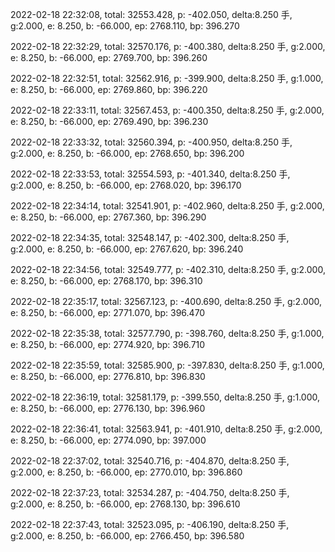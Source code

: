 2022-02-18 22:32:08, total: 32553.428, p: -402.050, delta:8.250 手, g:2.000, e: 8.250, b: -66.000, ep: 2768.110, bp: 396.270

2022-02-18 22:32:29, total: 32570.176, p: -400.380, delta:8.250 手, g:2.000, e: 8.250, b: -66.000, ep: 2769.700, bp: 396.260

2022-02-18 22:32:51, total: 32562.916, p: -399.900, delta:8.250 手, g:1.000, e: 8.250, b: -66.000, ep: 2769.860, bp: 396.220

2022-02-18 22:33:11, total: 32567.453, p: -400.350, delta:8.250 手, g:2.000, e: 8.250, b: -66.000, ep: 2769.490, bp: 396.230

2022-02-18 22:33:32, total: 32560.394, p: -400.950, delta:8.250 手, g:2.000, e: 8.250, b: -66.000, ep: 2768.650, bp: 396.200

2022-02-18 22:33:53, total: 32554.593, p: -401.340, delta:8.250 手, g:2.000, e: 8.250, b: -66.000, ep: 2768.020, bp: 396.170

2022-02-18 22:34:14, total: 32541.901, p: -402.960, delta:8.250 手, g:2.000, e: 8.250, b: -66.000, ep: 2767.360, bp: 396.290

2022-02-18 22:34:35, total: 32548.147, p: -402.300, delta:8.250 手, g:2.000, e: 8.250, b: -66.000, ep: 2767.620, bp: 396.240

2022-02-18 22:34:56, total: 32549.777, p: -402.310, delta:8.250 手, g:2.000, e: 8.250, b: -66.000, ep: 2768.170, bp: 396.310

2022-02-18 22:35:17, total: 32567.123, p: -400.690, delta:8.250 手, g:2.000, e: 8.250, b: -66.000, ep: 2771.070, bp: 396.470

2022-02-18 22:35:38, total: 32577.790, p: -398.760, delta:8.250 手, g:1.000, e: 8.250, b: -66.000, ep: 2774.920, bp: 396.710

2022-02-18 22:35:59, total: 32585.900, p: -397.830, delta:8.250 手, g:1.000, e: 8.250, b: -66.000, ep: 2776.810, bp: 396.830

2022-02-18 22:36:19, total: 32581.179, p: -399.550, delta:8.250 手, g:1.000, e: 8.250, b: -66.000, ep: 2776.130, bp: 396.960

2022-02-18 22:36:41, total: 32563.941, p: -401.910, delta:8.250 手, g:2.000, e: 8.250, b: -66.000, ep: 2774.090, bp: 397.000

2022-02-18 22:37:02, total: 32540.716, p: -404.870, delta:8.250 手, g:2.000, e: 8.250, b: -66.000, ep: 2770.010, bp: 396.860

2022-02-18 22:37:23, total: 32534.287, p: -404.750, delta:8.250 手, g:2.000, e: 8.250, b: -66.000, ep: 2768.130, bp: 396.610

2022-02-18 22:37:43, total: 32523.095, p: -406.190, delta:8.250 手, g:2.000, e: 8.250, b: -66.000, ep: 2766.450, bp: 396.580